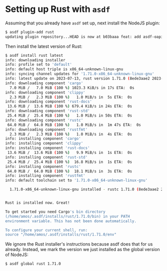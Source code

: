 # Setting up Rust with `asdf`

Assuming that you already have `asdf` set up, next install the NodeJS plugin:

```bash
$ asdf plugin-add rust
updating plugin repository...HEAD is now at b03baaa feat: add asdf-oapi-codegen plugin (#864)
```

Then install the latest version of Rust:

```bash
$ asdf install rust latest
info: downloading installer
info: profile set to 'default'
info: default host triple is x86_64-unknown-linux-gnu
info: syncing channel updates for '1.71.0-x86_64-unknown-linux-gnu'
info: latest update on 2023-07-13, rust version 1.71.0 (8ede3aae2 2023-07-12)
info: downloading component 'cargo'
  7.0 MiB /   7.0 MiB (100 %) 1023.3 KiB/s in 17s ETA:  0s
info: downloading component 'clippy'
  2.3 MiB /   2.3 MiB (100 %)   1.0 MiB/s in  5s ETA:  0s
info: downloading component 'rust-docs'
 13.6 MiB /  13.6 MiB (100 %) 679.4 KiB/s in 24s ETA:  0s 
info: downloading component 'rust-std'
 25.4 MiB /  25.4 MiB (100 %)   1.0 MiB/s in 50s ETA:  0s
info: downloading component 'rustc'
 64.0 MiB /  64.0 MiB (100 %)   1.0 MiB/s in  1m 47s ETA:  0s 
info: downloading component 'rustfmt'
  2.3 MiB /   2.3 MiB (100 %)   1.0 MiB/s in  4s ETA:  0s
info: installing component 'cargo'
info: installing component 'clippy'
info: installing component 'rust-docs'
 13.6 MiB /  13.6 MiB (100 %)   9.9 MiB/s in  1s ETA:  0s
info: installing component 'rust-std'
 25.4 MiB /  25.4 MiB (100 %)  16.8 MiB/s in  1s ETA:  0s
info: installing component 'rustc'
 64.0 MiB /  64.0 MiB (100 %)  18.1 MiB/s in  3s ETA:  0s
info: installing component 'rustfmt'
info: default toolchain set to '1.71.0-x86_64-unknown-linux-gnu'

  1.71.0-x86_64-unknown-linux-gnu installed - rustc 1.71.0 (8ede3aae2 2023-07-12)


Rust is installed now. Great!

To get started you need Cargo's bin directory 
(/home/amos/.asdf/installs/rust/1.71.0/bin) in your PATH
environment variable. This has not been done automatically.

To configure your current shell, run:
source "/home/amos/.asdf/installs/rust/1.71.0/env"
```

We ignore the Rust installer's instructions because asdf does that for us already. Instead, we mark the version we just installed as the global version of NodeJS:

```bash
$ asdf global rust 1.71.0
```
